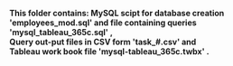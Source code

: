 <b>This folder contains:
MySQL scipt for database creation 'employees_mod.sql' and file containing queries 'mysql_tableau_365c.sql' , <br>
Query out-put files in CSV form 'task_#.csv' and <br>
Tableau work book file 'mysql-tableau_365c.twbx' . </b>
